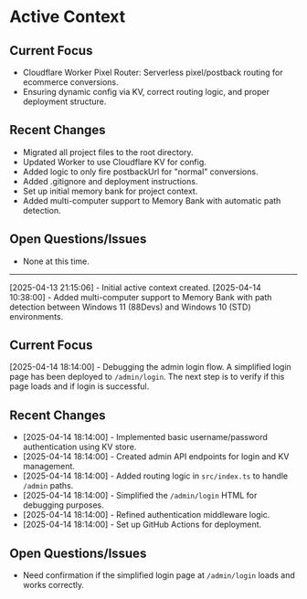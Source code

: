 # Active Context

## Current Focus
- Cloudflare Worker Pixel Router: Serverless pixel/postback routing for ecommerce conversions.
- Ensuring dynamic config via KV, correct routing logic, and proper deployment structure.

## Recent Changes
- Migrated all project files to the root directory.
- Updated Worker to use Cloudflare KV for config.
- Added logic to only fire postbackUrl for "normal" conversions.
- Added .gitignore and deployment instructions.
- Set up initial memory bank for project context.
- Added multi-computer support to Memory Bank with automatic path detection.

## Open Questions/Issues
- None at this time.

---
[2025-04-13 21:15:06] - Initial active context created.
[2025-04-14 10:38:00] - Added multi-computer support to Memory Bank with path detection between Windows 11 (88Devs) and Windows 10 (STD) environments.


## Current Focus

[2025-04-14 18:14:00] - Debugging the admin login flow. A simplified login page has been deployed to `/admin/login`. The next step is to verify if this page loads and if login is successful.

## Recent Changes

*   [2025-04-14 18:14:00] - Implemented basic username/password authentication using KV store.
*   [2025-04-14 18:14:00] - Created admin API endpoints for login and KV management.
*   [2025-04-14 18:14:00] - Added routing logic in `src/index.ts` to handle `/admin` paths.
*   [2025-04-14 18:14:00] - Simplified the `/admin/login` HTML for debugging purposes.
*   [2025-04-14 18:14:00] - Refined authentication middleware logic.
*   [2025-04-14 18:14:00] - Set up GitHub Actions for deployment.

## Open Questions/Issues

*   Need confirmation if the simplified login page at `/admin/login` loads and works correctly.
